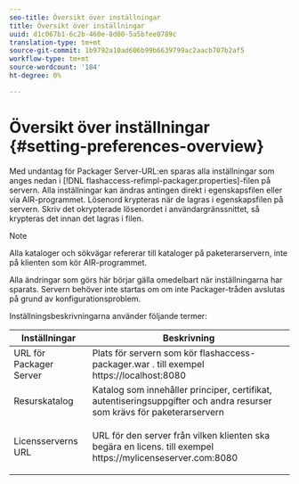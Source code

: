 ```yaml
---
seo-title: Översikt över inställningar
title: Översikt över inställningar
uuid: d1c067b1-6c2b-460e-8d00-5a5bfee0789c
translation-type: tm+mt
source-git-commit: 1b9792a10ad606b99b6639799ac2aacb707b2af5
workflow-type: tm+mt
source-wordcount: '184'
ht-degree: 0%

---
```



# Översikt över inställningar {#setting-preferences-overview}

Med undantag för Packager Server-URL:en sparas alla inställningar som anges nedan i [!DNL flashaccess-refimpl-packager.properties]-filen på servern. Alla inställningar kan ändras antingen direkt i egenskapsfilen eller via AIR-programmet. Lösenord krypteras när de lagras i egenskapsfilen på servern. Skriv det okrypterade lösenordet i användargränssnittet, så krypteras det innan det lagras i filen.

>[!NOTE]
>
>Alla kataloger och sökvägar refererar till kataloger på paketerarservern, inte på klienten som kör AIR-programmet.

Alla ändringar som görs här börjar gälla omedelbart när inställningarna har sparats. Servern behöver inte startas om om inte Packager-tråden avslutas på grund av konfigurationsproblem.

Inställningsbeskrivningarna använder följande termer:

<table frame="all" colsep="1" rowsep="1" class="+ topic/table adobe-d/table " id="table_tj5_hcz_n4"> 
 <thead class="- topic/thead "> 
  <tr rowsep="1" class="- topic/row "> 
   <th colname="1" class="- topic/entry entry"> Inställningar </th> 
   <th colname="2" class="- topic/entry entry"> Beskrivning </th> 
  </tr> 
 </thead>
 <tbody class="- topic/tbody "> 
  <tr rowsep="1" class="- topic/row "> 
   <td colname="1" class="- topic/entry "> URL för Packager Server </td> 
   <td colname="2" class="- topic/entry "> Plats för servern som kör <span class="filepath"> flashaccess-packager.war </span>. till exempel <span class="filepath"> https://localhost:8080 </span> </td> 
  </tr> 
  <tr rowsep="1" class="- topic/row "> 
   <td colname="1" class="- topic/entry "> Resurskatalog </td> 
   <td colname="2" class="- topic/entry "> Katalog som innehåller principer, certifikat, autentiseringsuppgifter och andra resurser som krävs för paketerarservern </td> 
  </tr> 
  <tr rowsep="0" class="- topic/row "> 
   <td colname="1" class="- topic/entry "> Licensserverns URL </td> 
   <td colname="2" class="- topic/entry "> <p class="- topic/p ">URL för den server från vilken klienten ska begära en licens. till exempel <span class="filepath"> https://mylicenseserver.com:8080 </span> </p> </td> 
  </tr> 
 </tbody> 
</table>

